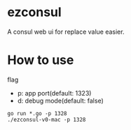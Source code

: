 # ezconsul
A consul web ui for replace value easier.

# How to use
flag
- p: app port(default: 1323)
- d: debug mode(default: false)

```
go run *.go -p 1328
./ezconsul-v0-mac -p 1328
```
